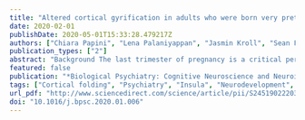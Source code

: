 ```yaml
---
title: "Altered cortical gyrification in adults who were born very preterm and its associations with cognition and mental health"
date: 2020-02-01
publishDate: 2020-05-01T15:33:28.479217Z
authors: ["Chiara Papini", "Lena Palaniyappan", "Jasmin Kroll", "Sean Froudist-Walsh", "Robin M. Murray", "Chiara Nosarti"]
publication_types: ["2"]
abstract: "Background The last trimester of pregnancy is a critical period for the establishment of cortical gyrification, and altered folding patterns have been reported following very preterm birth (textless 33 weeks of gestation) in childhood and adolescence. However, research is scant on the persistence of such alterations in adulthood and their associations with cognitive and psychiatric outcomes. Methods We studied 79 very preterm and 81 age-matched full-term control adults. T1-weighted magnetic resonance images were used to measure a local gyrification index (LGI), indicating the degree of folding across multiple vertices of the reconstructed cortical surface. Group and group-by-sex LGI differences were assessed by means of per-vertex adjustment for cortical thickness and overall intracranial volume. Within-group correlations were also computed between LGI and functional outcomes, including general intelligence (IQ) and psychopathology. Results Very preterm adults had significantly reduced LGI in extensive cortical regions encompassing the frontal, anterior temporal, and occipitoparietal lobes. Alterations in lateral fronto-temporal-parietal and medial occipitoparietal regions were present in both men and women, although men showed more extensive alterations. In both very preterm and control adults, higher LGI was associated with higher IQ and lower psychopathology scores, with the spatial distribution of these associations substantially differing between the two groups. Conclusions Very preterm adults’ brains are characterized by significant and widespread local hypogyria, and these alterations might be implicated in cognitive and psychiatric outcomes. Gyrification reflects an early developmental process and provides a fingerprint for very preterm birth."
featured: false
publication: "*Biological Psychiatry: Cognitive Neuroscience and Neuroimaging*"
tags: ["Cortical folding", "Psychiatry", "Insula", "Neurodevelopment", "Schizophrenia", "Very preterm birth"]
url_pdf: "http://www.sciencedirect.com/science/article/pii/S2451902220300252"
doi: "10.1016/j.bpsc.2020.01.006"
---
```


